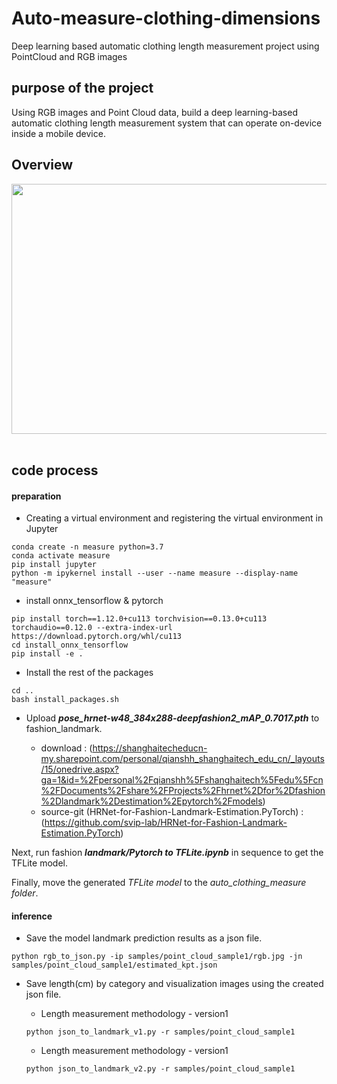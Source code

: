 # Auto-measure-clothing-dimensions
Deep learning based automatic clothing length measurement project using PointCloud and RGB images

## purpose of the project
Using RGB images and Point Cloud data, build a deep learning-based automatic clothing length measurement system that can operate on-device inside a mobile device.

## Overview
<img src="https://user-images.githubusercontent.com/37736774/215036841-c9c5aad5-bcf0-4693-a067-b5d56d18f0cb.png" width="800" height="400"/>

   
   
<br/>
<br/>


## code process

#### preparation 

- Creating a virtual environment and registering the virtual environment in Jupyter

```
conda create -n measure python=3.7
conda activate measure
pip install jupyter
python -m ipykernel install --user --name measure --display-name "measure"
```

- install onnx_tensorflow & pytorch

```
pip install torch==1.12.0+cu113 torchvision==0.13.0+cu113 torchaudio==0.12.0 --extra-index-url https://download.pytorch.org/whl/cu113
cd install_onnx_tensorflow
pip install -e .
```

- Install the rest of the packages

```
cd ..
bash install_packages.sh
```

* Upload ***pose_hrnet-w48_384x288-deepfashion2_mAP_0.7017.pth*** to fashion_landmark.

   * download : (https://shanghaitecheducn-my.sharepoint.com/personal/qianshh_shanghaitech_edu_cn/_layouts/15/onedrive.aspx?ga=1&id=%2Fpersonal%2Fqianshh%5Fshanghaitech%5Fedu%5Fcn%2FDocuments%2Fshare%2FProjects%2Fhrnet%2Dfor%2Dfashion%2Dlandmark%2Destimation%2Epytorch%2Fmodels)
   * source-git (HRNet-for-Fashion-Landmark-Estimation.PyTorch) : (https://github.com/svip-lab/HRNet-for-Fashion-Landmark-Estimation.PyTorch)

Next, run fashion ***landmark/Pytorch to TFLite.ipynb*** in sequence to get the TFLite model.

Finally, move the generated *TFLite model* to the *auto_clothing_measure folder*.


#### inference

- Save the model landmark prediction results as a json file.

```
python rgb_to_json.py -ip samples/point_cloud_sample1/rgb.jpg -jn samples/point_cloud_sample1/estimated_kpt.json
```

* Save length(cm) by category and visualization images using the created json file.
   * Length measurement methodology - version1

   ```
   python json_to_landmark_v1.py -r samples/point_cloud_sample1
   ```
  
  *  Length measurement methodology - version1

   ```
   python json_to_landmark_v2.py -r samples/point_cloud_sample1
   ```








